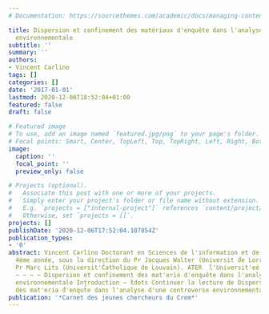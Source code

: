 ```yaml
---
# Documentation: https://sourcethemes.com/academic/docs/managing-content/

title: Dispersion et confinement des matériaux d'enquête dans l'analyse d'une controverse
  environnementale
subtitle: ''
summary: ''
authors:
- Vincent Carlino
tags: []
categories: []
date: '2017-01-01'
lastmod: 2020-12-06T18:52:04+01:00
featured: false
draft: false

# Featured image
# To use, add an image named `featured.jpg/png` to your page's folder.
# Focal points: Smart, Center, TopLeft, Top, TopRight, Left, Right, BottomLeft, Bottom, BottomRight.
image:
  caption: ''
  focal_point: ''
  preview_only: false

# Projects (optional).
#   Associate this post with one or more of your projects.
#   Simply enter your project's folder or file name without extension.
#   E.g. `projects = ["internal-project"]` references `content/project/deep-learning/index.md`.
#   Otherwise, set `projects = []`.
projects: []
publishDate: '2020-12-06T17:52:04.107854Z'
publication_types:
- '0'
abstract: Vincent Carlino Doctorant en Sciences de l'information et de la communication,
  4ème année, sous la direction du Pr Jacques Walter (Universit ́de Lorraine) et du
  Pr Marc Lits (Universit'Ćatholique de Louvain). ATER  ̀l'Universit'eé La R'euón.
  ~ ~ ~ ~ Dispersion et confinement des mat'erix́ d'enquête dans l'analyse d'une controverse
  environnementale Introduction ~ łdots Continuer la lecture de Dispersion et confinement
  des mat'eria ́d'enqut̂e dans l'analyse d'une controverse environnementale textrightarrow
publication: '*Carnet des jeunes chercheurs du Crem*'
---
```

